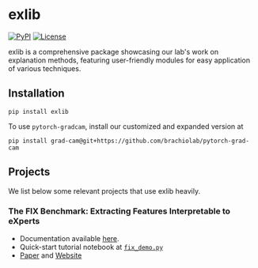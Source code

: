 # exlib
[![PyPI](https://img.shields.io/pypi/v/exlib)](https://pypi.org/project/exlib/)
[![License](https://img.shields.io/badge/license-MIT-blue.svg)](https://github.com/BrachioLab/exlib/blob/master/LICENSE)

exlib is a comprehensive package showcasing our lab's work on explanation methods, featuring user-friendly modules for easy application of various techniques. 

## Installation
```
pip install exlib
```

<!--
If you have exlib already installed, please check that you have the latest version:
```
python -c "import exlib; print(exlib.__version__)"
# This should print "0.1.0". If it does not, update the package by running:
pip install -U exlib
```
-->

To use `pytorch-gradcam`, install our customized and expanded version at
```
pip install grad-cam@git+https://github.com/brachiolab/pytorch-grad-cam
```

## Projects
We list below some relevant projects that use exlib heavily.

### The FIX Benchmark: Extracting Features Interpretable to eXperts
* Documentation available [here](https://github.com/BrachioLab/exlib/tree/main/fix).
* Quick-start tutorial notebook at [`fix_demo.py`](https://github.com/BrachioLab/exlib/blob/dev/fix_demo.ipynb)
* [Paper](https://github.com/BrachioLab/brachiolab.github.io/blob/live/fix/jin2024fix.pdf) and [Website](https://brachiolab.github.io/fix/)


